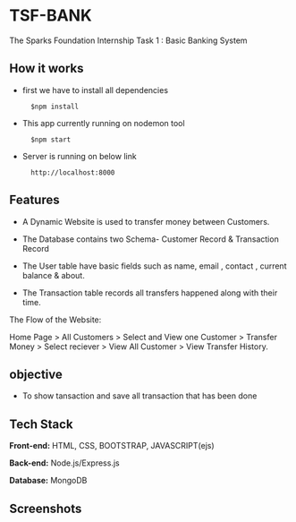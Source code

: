 # TSF-BANK
The Sparks Foundation Internship Task 1 : Basic Banking System

## How it works

- first we have to install all dependencies
        
        $npm install
 
- This app currently running on nodemon tool

        $npm start

- Server is running on below link

        http://localhost:8000

## Features

- A Dynamic Website is used to transfer money between Customers.

- The Database contains two Schema- Customer Record & Transaction Record

- The User table have basic fields such as name, email , contact , current balance & about.

- The Transaction table records all transfers happened along with their time.

The Flow of the Website:

Home Page > All Customers > Select and View one Customer > Transfer Money > Select reciever > View All Customer > View Transfer History.

## objective

- To show tansaction and save all transaction that has been done

## Tech Stack

**Front-end:** HTML, CSS, BOOTSTRAP, JAVASCRIPT(ejs)

**Back-end:** Node.js/Express.js

**Database:** MongoDB

## Screenshots

